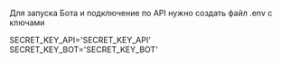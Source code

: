 Для запуска Бота и подключение по API нужно создать файл .env с ключами 



SECRET_KEY_API='SECRET_KEY_API'
SECRET_KEY_BOT='SECRET_KEY_BOT'
